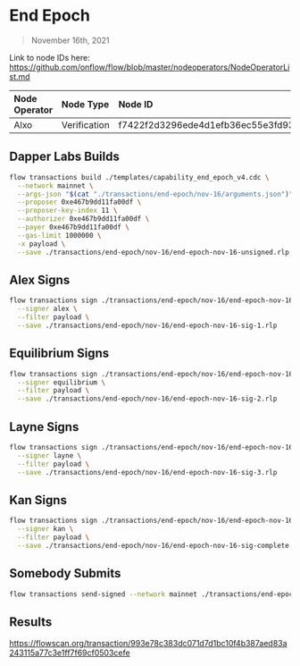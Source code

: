 # End Epoch
> November 16th, 2021

Link to node IDs here: https://github.com/onflow/flow/blob/master/nodeoperators/NodeOperatorList.md

| Node Operator             | Node Type          | Node ID  |
|:--------------------------|:-------------------|:---------|
| Alxo | Verification | f7422f2d3296ede4d1efb36ec55e3fd93702c061f7ee627881f0b3007beff2ed




## Dapper Labs Builds

```sh
flow transactions build ./templates/capability_end_epoch_v4.cdc \
  --network mainnet \
  --args-json "$(cat "./transactions/end-epoch/nov-16/arguments.json")" \
  --proposer 0xe467b9dd11fa00df \
  --proposer-key-index 11 \
  --authorizer 0xe467b9dd11fa00df \
  --payer 0xe467b9dd11fa00df \
  --gas-limit 1000000 \
  -x payload \
  --save ./transactions/end-epoch/nov-16/end-epoch-nov-16-unsigned.rlp
```

## Alex Signs

```sh
flow transactions sign ./transactions/end-epoch/nov-16/end-epoch-nov-16-unsigned.rlp \
  --signer alex \
  --filter payload \
  --save ./transactions/end-epoch/nov-16/end-epoch-nov-16-sig-1.rlp
```

## Equilibrium Signs

```sh
flow transactions sign ./transactions/end-epoch/nov-16/end-epoch-nov-16-sig-1.rlp \
  --signer equilibrium \
  --filter payload \
  --save ./transactions/end-epoch/nov-16/end-epoch-nov-16-sig-2.rlp
```

## Layne Signs

```sh
flow transactions sign ./transactions/end-epoch/nov-16/end-epoch-nov-16-sig-2.rlp \
  --signer layne \
  --filter payload \
  --save ./transactions/end-epoch/nov-16/end-epoch-nov-16-sig-3.rlp
```

## Kan Signs

```sh
flow transactions sign ./transactions/end-epoch/nov-16/end-epoch-nov-16-sig-3.rlp \
  --signer kan \
  --filter payload \
  --save ./transactions/end-epoch/nov-16/end-epoch-nov-16-sig-complete.rlp
```

## Somebody Submits

```sh
flow transactions send-signed --network mainnet ./transactions/end-epoch/nov-16/end-epoch-nov-16-sig-complete.rlp
```

## Results

https://flowscan.org/transaction/993e78c383dc071d7d1bc10f4b387aed83a243115a77c3e1ff7f69cf0503cefe
